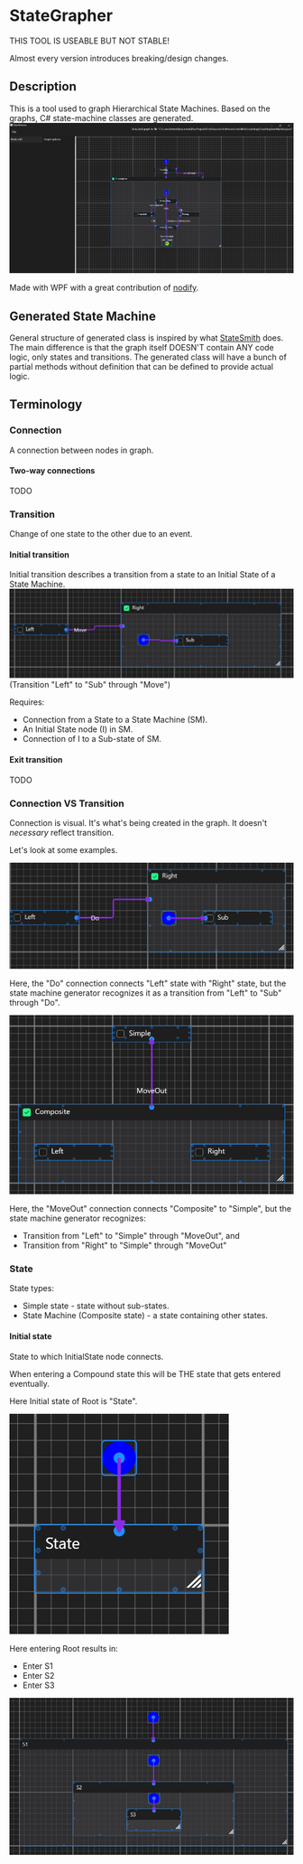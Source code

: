 # StateGrapher
THIS TOOL IS USEABLE BUT NOT STABLE!

Almost every version  introduces breaking/design changes.

## Description
This is a tool used to graph Hierarchical State Machines.
Based on the graphs, C# state-machine classes are generated.
![](/docs/img/AppPreview.png)

Made with WPF with a great contribution of [nodify](https://github.com/miroiu/nodify).

## Generated State Machine
General structure of generated class is inspired by what [StateSmith](https://github.com/StateSmith/StateSmith) does.
The main difference is that the graph itself DOESN'T contain ANY code logic, only states and transitions.
The generated class will have a bunch of partial methods without definition that can be defined to provide actual logic.

## Terminology
### Connection
A connection between nodes in graph.

#### Two-way connections
TODO

### Transition
Change of one state to the other due to an event.

#### Initial transition
Initial transition describes a transition from a state to an Initial State of a State Machine.
![Initial transition](docs/img/InitialTransition.png)
(Transition "Left" to "Sub" through "Move")

Requires: 
- Connection from a State to a State Machine (SM).
- An Initial State node (I) in SM.
- Connection of I to a Sub-state of SM.

#### Exit transition
TODO

### Connection VS Transition 
Connection is visual. It's what's being created in the graph. It doesn't *necessary* reflect transition.

Let's look at some examples.

![ConnectionVSTransition](docs/img/ConnectionVSTransition.png)

Here, the "Do" connection connects "Left" state with "Right" state, but the state machine generator recognizes it as a transition from "Left" to "Sub" through "Do".

![ConnectionVSTransition1](docs/img/ConnectionVSTransition1.png)

Here, the "MoveOut" connection connects "Composite" to "Simple", but the state machine generator recognizes:
- Transition from "Left" to "Simple" through "MoveOut", and
- Transition from "Right" to "Simple" through "MoveOut"

### State
State types:
- Simple state - state without sub-states.
- State Machine (Composite state) - a state containing other states.

#### Initial state
State to which InitialState node connects.

When entering a Compound state this will be THE state that gets entered eventually.

Here Initial state of Root is "State".

![InitialState1](docs/img/InitialState1.png)

Here entering Root results in:
- Enter S1
- Enter S2
- Enter S3
 
![InitialState2](docs/img/InitialState2.png)
